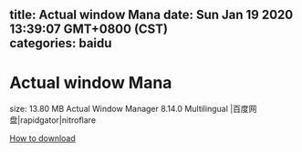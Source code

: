 
title: Actual window Mana
date: Sun Jan 19 2020 13:39:07 GMT+0800 (CST)    
categories: baidu
---

# Actual window Mana
size: 13.80 MB
 Actual Window Manager 8.14.0 Multilingual |百度网盘|rapidgator|nitroflare
 

[How to download](https://bpcam.bemobtrk.com/go/2ceec3aa-1ca2-46d6-b9ff-aaa5c184517c?jno=3028)